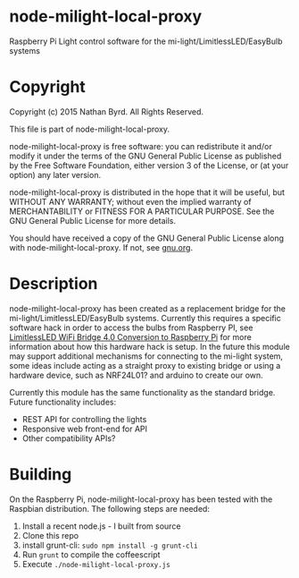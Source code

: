 # node-milight-local-proxy
Raspberry Pi Light control software for the mi-light/LimitlessLED/EasyBulb systems
  
Copyright
=========

Copyright (c) 2015 Nathan Byrd. All Rights Reserved.

This file is part of node-milight-local-proxy.

node-milight-local-proxy is free software: you can redistribute it and/or modify
it under the terms of the GNU General Public License as published by
the Free Software Foundation, either version 3 of the License, or
(at your option) any later version.

node-milight-local-proxy is distributed in the hope that it will be useful,
but WITHOUT ANY WARRANTY; without even the implied warranty of
MERCHANTABILITY or FITNESS FOR A PARTICULAR PURPOSE.  See the
GNU General Public License for more details.

You should have received a copy of the GNU General Public License
along with node-milight-local-proxy.  If not, see [gnu.org](http://www.gnu.org/licenses/).

Description
===========

node-milight-local-proxy has been created as a replacement bridge for the 
mi-light/LimitlessLED/EasyBulb systems.  Currently this requires a specific 
software hack in order to access the bulbs from Raspberry PI, see 
[LimitlessLED WiFi Bridge 4.0 Conversion to Raspberry Pi](http://servernetworktech.com/2014/09/limitlessled-wifi-bridge-4-0-conversion-raspberry-pi/)
 for more information about how this hardware hack is setup.  In the future 
this module may support additional mechanisms for connecting to the 
mi-light system, some ideas include acting as a straight proxy to existing 
bridge or using a hardware device, such as NRF24L01? and arduino to create 
our own.

Currently this module has the same functionality as the standard bridge.  
Future functionality includes:

* REST API for controlling the lights
* Responsive web front-end for API
* Other compatibility APIs?

Building
========

On the Raspberry Pi, node-milight-local-proxy has been tested with the Raspbian distribution.  The following steps are needed:

1. Install a recent node.js - I built from source
2. Clone this repo
3. install grunt-cli: `sudo npm install -g grunt-cli`
4. Run `grunt` to compile the coffeescript
5. Execute `./node-milight-local-proxy.js`
